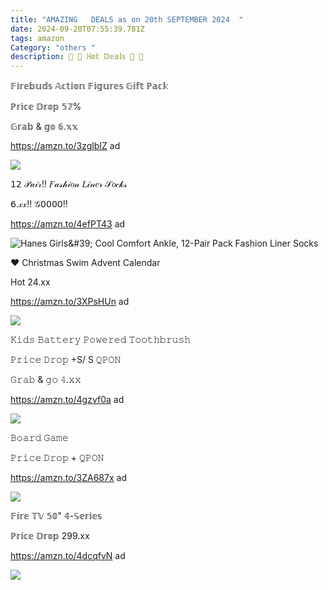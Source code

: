 ```yaml
---
title: "AMAZING   DEALS as on 20th SEPTEMBER 2024  "
date: 2024-09-20T07:55:39.781Z
tags: amazon
Category: "others "
description: 🎀 🐤 ℍ𝕠𝕥 𝔻𝕖𝕒𝕝𝕤 🎀 🐤
---
```

𝔽𝕚𝕣𝕖𝕓𝕦𝕕𝕤 𝔸𝕔𝕥𝕚𝕠𝕟 𝔽𝕚𝕘𝕦𝕣𝕖𝕤 𝔾𝕚𝕗𝕥 ℙ𝕒𝕔𝕜 

ℙ𝕣𝕚𝕔𝕖 𝔻𝕣𝕠𝕡 𝟝𝟟% 

𝔾𝕣𝕒𝕓 & 𝕘𝕠 𝟞.𝕩𝕩

https://amzn.to/3zglbIZ   ad

<!--StartFragment-->

![](https://m.media-amazon.com/images/I/71A4ERiD3vL._AC_SL1500_.jpg)

<!--EndFragment-->

𝟣𝟤 𝒫𝒶𝒾𝓇!! 𝐹𝒶𝓈𝒽𝒾𝑜𝓃 𝐿𝒾𝓃𝑒𝓇 𝒮𝑜𝒸𝓀𝓈

 𝟨.𝓍𝓍!! 𝒢𝟢𝟢𝟢𝟢‼️ 

https://amzn.to/4efPT43   ad <!--StartFragment-->

![Hanes Girls\&#39; Cool Comfort Ankle, 12-Pair Pack Fashion Liner Socks](https://m.media-amazon.com/images/I/81njXhJeDxS._AC_SX679_.jpg)

<!--EndFragment-->



 ♥ Christmas Swim Advent Calendar

Hot 24.xx  

https://amzn.to/3XPsHUn  ad 

<!--StartFragment-->

![](https://m.media-amazon.com/images/I/81j6lgx6bKL._AC_SL1500_.jpg)

<!--EndFragment-->

𝙺𝚒𝚍𝚜 𝙱𝚊𝚝𝚝𝚎𝚛𝚢 𝙿𝚘𝚠𝚎𝚛𝚎𝚍 𝚃𝚘𝚘𝚝𝚑𝚋𝚛𝚞𝚜𝚑

𝙿𝚛𝚒𝚌𝚎 𝙳𝚛𝚘𝚙  +S/ S 𝚀𝙿𝙾𝙽 

𝙶𝚛𝚊𝚋 & 𝚐𝚘 𝟺.𝚡𝚡 

https://amzn.to/4gzvf0a    ad <!--StartFragment-->

![](https://m.media-amazon.com/images/I/61DCRIfVbHL._SL1500_.jpg)

<!--EndFragment-->

𝙱𝚘𝚊𝚛𝚍 𝙶𝚊𝚖𝚎 

𝙿𝚛𝚒𝚌𝚎 𝙳𝚛𝚘𝚙  + 𝚀𝙿𝙾𝙽 

https://amzn.to/3ZA687x   ad<!--StartFragment-->

![](https://m.media-amazon.com/images/I/8171wB45+1L._AC_SL1500_.jpg)

<!--EndFragment-->

𝔽𝕚𝕣𝕖 𝕋𝕍 𝟝𝟘" 𝟜-𝕊𝕖𝕣𝕚𝕖𝕤  

ℙ𝕣𝕚𝕔𝕖 𝔻𝕣𝕠𝕡 299.xx 

https://amzn.to/4dcqfvN   ad <!--StartFragment-->

![](https://m.media-amazon.com/images/I/51TucivNAUL._AC_SL1000_.jpg)

<!--EndFragment-->
